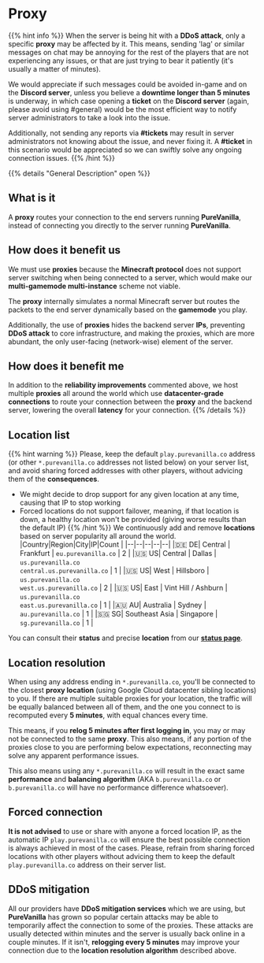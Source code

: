 # Proxy

{{% hint info %}}
When the server is being hit with a **DDoS attack**, only a specific **proxy** may be affected by it. This means, sending 'lag' or similar messages on chat may be annoying for the rest of the players that are not experiencing any issues, or that are just trying to bear it patiently (it's usually a matter of minutes).

We would appreciate if such messages could be avoided in-game and on the **Discord server**, unless you believe a **downtime longer than 5 minutes** is underway, in which case opening a **ticket** on the **Discord server** (again, please avoid using #general) would be the most efficient way to notify server administrators to take a look into the issue.

Additionally, not sending any reports via **#tickets** may result in server administrators not knowing about the issue, and never fixing it. A **#ticket** in this scenario would be appreciated so we can swiftly solve any ongoing connection issues.
{{% /hint %}}

{{% details "General Description" open %}}
## What is it
A **proxy** routes your connection to the end servers running **PureVanilla**, instead of connecting you directly to the server running **PureVanilla**.

## How does it benefit us
We must use **proxies** because the **Minecraft protocol** does not support server switching when being connected to a server, which would make our **multi-gamemode multi-instance** scheme not viable.

The **proxy** internally simulates a normal Minecraft server but routes the packets to the end server dynamically based on the **gamemode** you play.

Additionally, the use of **proxies** hides the backend server **IPs**, preventing **DDoS attack** to core infrastructure, and making the proxies, which are more abundant, the only user-facing (network-wise) element of the server.

## How does it benefit me
In addition to the **reliability improvements** commented above, we host multiple **proxies** all around the world which use **datacenter-grade connections** to route your connection between the **proxy** and the backend server, lowering the overall **latency** for your connection.
{{% /details %}}

## Location list
{{% hint warning %}}
Please, keep the default ``play.purevanilla.co`` address (or other ``*.purevanilla.co`` addresses not listed below) on your server list, and avoid sharing forced addresses with other players, without advicing them of the __consequences__.
- We might decide to drop support for any given location at any time, causing that IP to stop working
- Forced locations do not support failover, meaning, if that location is down, a healthy location won't be provided (giving worse results than the default IP)
{{% /hint %}}
We continuously add and remove **locations** based on server popularity all around the world.
|Country|Region|City|IP|Count  |
|--|--|--|--|--|
|🇩🇪 DE| Central | Frankfurt | ``eu.purevanilla.co`` | 2 |
|🇺🇸 US| Central | Dallas | ``us.purevanilla.co``<br>``central.us.purevanilla.co`` | 1 |
|🇺🇸 US| West | Hillsboro | ``us.purevanilla.co``<br>``west.us.purevanilla.co`` | 2 |
|🇺🇸 US| East | Vint Hill / Ashburn | ``us.purevanilla.co``<br>``east.us.purevanilla.co`` | 1 |
|🇦🇺 AU| Australia | Sydney | ``au.purevanilla.co`` | 1 |
|🇸🇬 SG| Southeast Asia | Singapore | ``sg.purevanilla.co`` | 1 |

You can consult their **status** and precise **location** from our [**status page**](https://purevanilla.co/status).


## Location resolution
When using any address ending in ``*.purevanilla.co``, you'll be connected to the closest **proxy location** (using Google Cloud datacenter sibling locations) to you. If there are multiple suitable proxies for your location, the traffic will be equally balanced between all of them, and the one you connect to is recomputed every **5 minutes**, with equal chances every time.

This means, if you **relog 5 minutes after first logging in**, you may or may not be connected to the same **proxy**. This also means, if any portion of the proxies close to you are performing below expectations, reconnecting may solve any apparent performance issues.

This also means using any ``*.purevanilla.co`` will result in the exact same **performance** and **balancing algorithm** (AKA ``b.purevanilla.co`` or ``b.purevanilla.co`` will have no performance difference whatsoever).

## Forced connection
**It is not advised** to use or share with anyone a forced location IP, as the automatic IP ``play.purevanilla.co`` will ensure the best possible connection is always achieved in most of the cases. Please, refrain from sharing forced locations with other players without advicing them to keep the default ``play.purevanilla.co`` address on their server list.

## DDoS mitigation
All our providers have **DDoS mitigation services** which we are using, but **PureVanilla** has grown so popular certain attacks may be able to temporarily affect the connection to some of the proxies. These attacks are usually detected within minutes and the server is usually back online in a couple minutes. If it isn't, **relogging every 5 minutes** may improve your connection due to the **location resolution algorithm** described above.